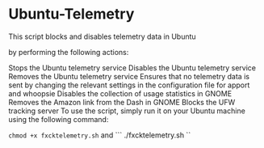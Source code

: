 # Ubuntu-Telemetry
This script blocks and disables telemetry data in Ubuntu 

by performing the following actions:

Stops the Ubuntu telemetry service
Disables the Ubuntu telemetry service
Removes the Ubuntu telemetry service
Ensures that no telemetry data is sent by changing the relevant settings in the configuration file for apport and whoopsie
Disables the collection of usage statistics in GNOME
Removes the Amazon link from the Dash in GNOME
Blocks the UFW tracking server
To use the script, simply run it on your Ubuntu machine using the following command:

``` chmod +x fxcktelemetry.sh ```
and 
``` ./fxcktelemetry.sh ``
